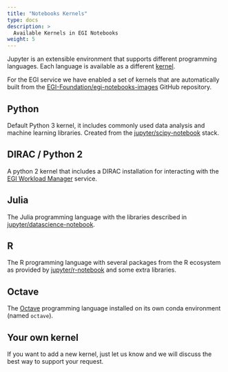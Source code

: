 ```yaml
---
title: "Notebooks Kernels"
type: docs
description: >
  Available Kernels in EGI Notebooks
weight: 5
---
```


Jupyter is an extensible environment that supports different programming
languages. Each language is available as a different
[kernel](https://jupyter.readthedocs.io/en/latest/projects/kernels.html).

For the EGI service we have enabled a set of kernels that are automatically
built from the
[EGI-Foundation/egi-notebooks-images](https://github.com/EGI-Foundation/egi-notebooks-images)
GitHub repository.

## Python

Default Python 3 kernel, it includes commonly used data analysis and machine
learning libraries. Created from the
[jupyter/scipy-notebook](https://jupyter-docker-stacks.readthedocs.io/en/latest/using/selecting.html#jupyter-scipy-notebook)
stack.

## DIRAC / Python 2

A python 2 kernel that includes a DIRAC installation for interacting with the
[EGI Workload Manager](../../workload-manager) service.

## Julia

The Julia programming language with the libraries described in
[jupyter/datascience-notebook](https://jupyter-docker-stacks.readthedocs.io/en/latest/using/selecting.html#jupyter-datascience-notebook).

## R

The R programming language with several packages from the R ecosystem as
provided by
[jupyter/r-notebook](https://jupyter-docker-stacks.readthedocs.io/en/latest/using/selecting.html#jupyter-r-notebook)
and some extra libraries.

## Octave

The [Octave](https://www.gnu.org/software/octave/) programming language
installed on its own conda environment (named `octave`).

## Your own kernel

If you want to add a new kernel, just let us know and we will discuss the best
way to support your request.
